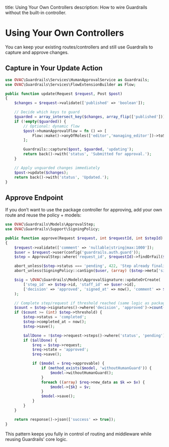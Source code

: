 title: Using Your Own Controllers
description: How to wire Guardrails without the built-in controller.

# Using Your Own Controllers

You can keep your existing routes/controllers and still use Guardrails to capture and approve changes.

## Capture in Your Update Action

```php
use OVAC\Guardrails\Services\HumanApprovalService as Guardrails;
use OVAC\Guardrails\Services\FlowExtensionBuilder as Flow;

public function update(Request $request, Post $post)
{
    $changes = $request->validate(['published' => 'boolean']);

    // Decide which keys to guard
    $guarded = array_intersect_key($changes, array_flip(['published']));
    if (!empty($guarded)) {
        // Optional: dynamic flow
        $post->humanApprovalFlow = fn () => [
            Flow::make()->anyOfRoles(['editor','managing_editor'])->toStep(1, 'Editorial Approval')->build(),
        ];

        Guardrails::capture($post, $guarded, 'updating');
        return back()->with('status', 'Submitted for approval.');
    }

    // Apply unguarded changes immediately
    $post->update($changes);
    return back()->with('status', 'Updated.');
}
```

## Approve Endpoint

If you don’t want to use the package controller for approving, add your own route and reuse the policy + models:

```php
use OVAC\Guardrails\Models\ApprovalStep;
use OVAC\Guardrails\Support\SigningPolicy;

public function approve(Request $request, int $requestId, int $stepId)
{
    $request->validate(['comment' => 'nullable|string|max:1000']);
    $user = $request->user(config('guardrails.auth.guard'));
    $step = ApprovalStep::where('request_id', $requestId)->findOrFail($stepId);

    abort_unless($step->status === 'pending', 422, 'Step already finalized');
    abort_unless(SigningPolicy::canSign($user, (array) ($step->meta['signers'] ?? []), $step), 403);

    $sig = \OVAC\Guardrails\Models\ApprovalSignature::updateOrCreate(
        ['step_id' => $step->id, 'staff_id' => $user->id],
        ['decision' => 'approved', 'signed_at' => now(), 'comment' => $request->string('comment')]
    );

    // Complete step/request if threshold reached (same logic as package controller)
    $count = $step->signatures()->where('decision', 'approved')->count();
    if ($count >= (int) $step->threshold) {
        $step->status = 'completed';
        $step->completed_at = now();
        $step->save();

        $allDone = !$step->request->steps()->where('status', 'pending')->exists();
        if ($allDone) {
            $req = $step->request;
            $req->state = 'approved';
            $req->save();

            if ($model = $req->approvable) {
                if (method_exists($model, 'withoutHumanGuard')) {
                    $model->withoutHumanGuard();
                }
                foreach ((array) $req->new_data as $k => $v) {
                    $model->{$k} = $v;
                }
                $model->save();
            }
        }
    }

    return response()->json(['success' => true]);
}
```

This pattern keeps you fully in control of routing and middleware while reusing Guardrails’ core logic.
